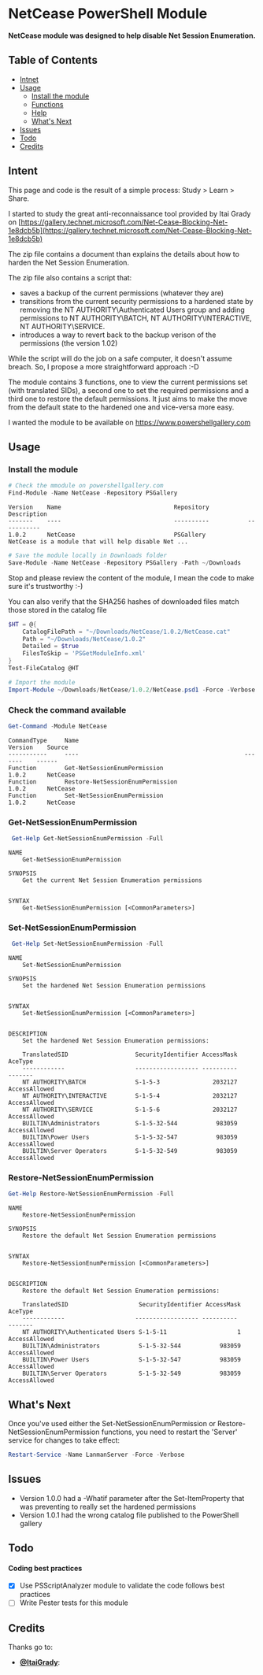 NetCease PowerShell Module
==========================

**NetCease module was designed to help disable Net Session Enumeration.**

## Table of Contents

* [Intnet](#Intent)
* [Usage](#Usage)
  * [Install the module](#Install)
  * [Functions](#Functions)
  * [Help](#Help)
  * [What's Next](#WhatsNext)
* [Issues](#issues)
* [Todo](#Todo)
* [Credits](#Credits)

<a name="Intent"/>

## Intent

This page and code is the result of a simple process: Study > Learn > Share.

I started to study the great anti-reconnaissance tool provided by Itai Grady
on [https://gallery.technet.microsoft.com/Net-Cease-Blocking-Net-1e8dcb5b](https://gallery.technet.microsoft.com/Net-Cease-Blocking-Net-1e8dcb5b)

The zip file contains a document than explains the details about how to harden the Net Session Enumeration.

The zip file also contains a script that:
 - saves a backup of the current permissions (whatever they are)
 - transitions from the current security permissions to a hardened state by removing the NT AUTHORITY\Authenticated Users group and adding permissions to NT AUTHORITY\BATCH, NT AUTHORITY\INTERACTIVE, NT AUTHORITY\SERVICE.
 - introduces a way to revert back to the backup verison of the permissions (the version 1.02)

 While the script will do the job on a safe computer, it doesn't assume breach. So, I propose a more straightforward approach :-D

The module contains 3 functions, one to view the current permissions set (with translated SIDs), a second one to set the required permissions and a third one to restore the default permissions. It just aims to make the move from the default state to the hardened one and vice-versa more easy.

I wanted the module to be available on https://www.powershellgallery.com

<a name="Usage"/>

## Usage

<a name="Install"/>

### Install the module

```powershell
# Check the mmodule on powershellgallery.com
Find-Module -Name NetCease -Repository PSGallery
```
``` 
Version    Name                                Repository           Description
-------    ----                                ----------           -----------
1.0.2      NetCease                            PSGallery            NetCease is a module that will help disable Net ...
```

```powershell
# Save the module locally in Downloads folder
Save-Module -Name NetCease -Repository PSGallery -Path ~/Downloads
```

Stop and please review the content of the module, I mean the code to make sure it's trustworthy :-)

You can also verify that the SHA256 hashes of downloaded files match those stored in the catalog file
```powershell
$HT = @{
    CatalogFilePath = "~/Downloads/NetCease/1.0.2/NetCease.cat"
    Path = "~/Downloads/NetCease/1.0.2"
    Detailed = $true
    FilesToSkip = 'PSGetModuleInfo.xml'
}
Test-FileCatalog @HT
```

```powershell
# Import the module
Import-Module ~/Downloads/NetCease/1.0.2/NetCease.psd1 -Force -Verbose
```

<a name="Functions"/>

### Check the command available
```powershell
Get-Command -Module NetCease
```
```
CommandType     Name                                               Version    Source
-----------     ----                                               -------    ------
Function        Get-NetSessionEnumPermission                       1.0.2      NetCease
Function        Restore-NetSessionEnumPermission                   1.0.2      NetCease
Function        Set-NetSessionEnumPermission                       1.0.2      NetCease
```
<a name="Help"/>

### Get-NetSessionEnumPermission
```powershell
 Get-Help Get-NetSessionEnumPermission -Full
```
```
NAME
    Get-NetSessionEnumPermission

SYNOPSIS
    Get the current Net Session Enumeration permissions


SYNTAX
    Get-NetSessionEnumPermission [<CommonParameters>]
```

### Set-NetSessionEnumPermission
```powershell
 Get-Help Set-NetSessionEnumPermission -Full
```
```
NAME
    Set-NetSessionEnumPermission

SYNOPSIS
    Set the hardened Net Session Enumeration permissions


SYNTAX
    Set-NetSessionEnumPermission [<CommonParameters>]


DESCRIPTION
    Set the hardened Net Session Enumeration permissions:

    TranslatedSID                   SecurityIdentifier AccessMask       AceType
    ------------                    ------------------ ----------       -------
    NT AUTHORITY\BATCH              S-1-5-3               2032127 AccessAllowed
    NT AUTHORITY\INTERACTIVE        S-1-5-4               2032127 AccessAllowed
    NT AUTHORITY\SERVICE            S-1-5-6               2032127 AccessAllowed
    BUILTIN\Administrators          S-1-5-32-544           983059 AccessAllowed
    BUILTIN\Power Users             S-1-5-32-547           983059 AccessAllowed
    BUILTIN\Server Operators        S-1-5-32-549           983059 AccessAllowed
```

### Restore-NetSessionEnumPermission
```powershell
Get-Help Restore-NetSessionEnumPermission -Full
```
```
NAME
    Restore-NetSessionEnumPermission

SYNOPSIS
    Restore the default Net Session Enumeration permissions


SYNTAX
    Restore-NetSessionEnumPermission [<CommonParameters>]


DESCRIPTION
    Restore the default Net Session Enumeration permissions:

    TranslatedSID                    SecurityIdentifier AccessMask       AceType
    ------------                    ------------------ ----------       -------
    NT AUTHORITY\Authenticated Users S-1-5-11                    1 AccessAllowed
    BUILTIN\Administrators           S-1-5-32-544           983059 AccessAllowed
    BUILTIN\Power Users              S-1-5-32-547           983059 AccessAllowed
    BUILTIN\Server Operators         S-1-5-32-549           983059 AccessAllowed
```

<a name="WhatsNext"/>

## What's Next

Once you've used either the Set-NetSessionEnumPermission or Restore-NetSessionEnumPermission functions, 
you need to restart the 'Server' service for changes to take effect:
```powershell
Restart-Service -Name LanmanServer -Force -Verbose
```

<a name="Issues"/>

## Issues
 * Version 1.0.0 had a -Whatif parameter after the Set-ItemProperty that was preventing to really set the hardened permissions
 * Version 1.0.1 had the wrong catalog file published to the PowerShell gallery

<a name="Todo"/>

## Todo

#### Coding best practices
- [x] Use PSScriptAnalyzer module to validate the code follows best practices
- [ ] Write Pester tests for this module

<a name="Credits"/>

## Credits
Thanks go to:
* **[@ItaiGrady](https://twitter.com/ItaiGrady)**: 
